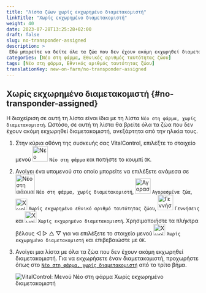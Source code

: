 ```yaml
---
title: "Λίστα ζώων χωρίς εκχωρημένο διαμετακομιστή"
linkTitle: "Χωρίς εκχωρημένο διαμετακομιστή"
weight: 40
date: 2023-07-28T13:25:28+02:00
draft: false
slug: no-transponder-assigned
description: >
 Εδώ μπορείτε να δείτε όλα τα ζώα που δεν έχουν ακόμη εκχωρηθεί διαμετακομιστή και να εκχωρήσετε έναν διαμετακομιστή σε αυτά.
categories: [Νέο στη φάρμα, Εθνικός αριθμός ταυτότητας ζώου]
tags: [Νέο στη φάρμα, Εθνικός αριθμός ταυτότητας ζώου]
translationKey: new-on-farm/no-transponder-assigned
---
```

## Χωρίς εκχωρημένο διαμετακομιστή {#no-transponder-assigned}

Η διαχείριση σε αυτή τη λίστα είναι ίδια με τη λίστα `Νέο στη φάρμα, χωρίς διαμετακομιστή`. Ωστόσο, σε αυτή τη λίστα θα βρείτε όλα τα ζώα που δεν έχουν ακόμη εκχωρηθεί διαμετακομιστή, ανεξάρτητα από την ηλικία τους.

1. Στην κύρια οθόνη της συσκευής σας VitalControl, επιλέξτε το στοιχείο μενού <img src="/icons/main/new-on-farm.svg" width="40" align="bottom" alt="Νέο στη φάρμα" /> `Νέο στη φάρμα` και πατήστε το κουμπί `OK`.

2. Ανοίγει ένα υπομενού στο οποίο μπορείτε να επιλέξετε ανάμεσα σε <img src="/icons/registration/new-on-farm-no-transponder.svg" width="50" align="bottom" alt="Νέο στη φάρμα, χωρίς διαμετακομιστή" /> `Νέο στη φάρμα, χωρίς διαμετακομιστή`, <img src="/icons/main/new-on-farm.svg" width="40" align="bottom" alt="Αγορασμένα ζώα" /> `Αγορασμένα ζώα`, <img src="/icons/registration/no-eartag-number.svg" width="30" align="bottom" alt="Χωρίς εθνικό αριθμό ταυτότητας ζώου" /> `Χωρίς εκχωρημένο εθνικό αριθμό ταυτότητας ζώου`, <img src="/icons/main/births.svg" width="40" align="bottom" alt="Γεννήσεις" /> `Γεννήσεις` και <img src="/icons/registration/no-transponder.svg" width="30" align="bottom" alt="Χωρίς εκχωρημένο διαμετακομιστή" /> `Χωρίς εκχωρημένο διαμετακομιστή`. Χρησιμοποιήστε τα πλήκτρα βέλους ◁ ▷ △ ▽ για να επιλέξετε το στοιχείο μενού <img src="/icons/registration/no-transponder.svg" width="30" align="bottom" alt="Χωρίς εκχωρημένο διαμετακομιστή" /> `Χωρίς εκχωρημένο διαμετακομιστή` και επιβεβαιώστε με `OK`.

3. Ανοίγει μια λίστα με όλα τα ζώα που δεν έχουν ακόμη εκχωρηθεί διαμετακομιστή. Για να εκχωρήσετε έναν διαμετακομιστή, προχωρήστε όπως στο [`Νέο στη φάρμα, χωρίς διαμετακομιστή`](../new-no-transponder/#new-on-farm-no-transponder) από το τρίτο βήμα.

    ![VitalControl: Μενού Νέο στη φάρμα Χωρίς εκχωρημένο διαμετακομιστή](../images/notransponder2.png "Χωρίς εκχωρημένο διαμετακομιστή")

